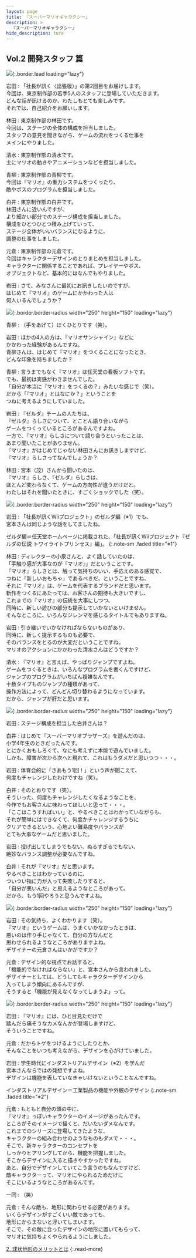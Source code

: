 ```yaml
---
layout: page
title: 『スーパーマリオギャラクシー』
description: >
  『スーパーマリオギャラクシー』
hide_description: ture
---
```


## Vol.2 開発スタッフ 篇

![](/interviews/jp/wii/rmgj/vol2/img/mainvisual.jpg){:.border.lead loading="lazy"}

岩田
: 「社長が訊く〈出張版〉」の第2回目をお届けします。<br>今回は、東京制作部の若手5人のスタッフに登場していただきます。<br>どんな話が訊けるのか、わたしもとても楽しみです。<br>それでは、自己紹介をお願いします。

林田
: 東京制作部の林田です。<br>今回は、ステージの全体の構成を担当しました。<br>スタッフの意見を聞きながら、ゲームの流れをつくる仕事を<br>メインにやりました。

清水
: 東京制作部の清水です。<br>主にマリオの動きやアニメーションなどを担当しました。

青柳
: 東京制作部の青柳です。<br>今回は『マリオ』の重力システムをつくったり、<br>敵やボスのプログラムを担当しました。

白井
: 東京制作部の白井です。<br>林田さんに近いんですが、<br>より細かい部分でのステージ構成を担当しました。<br>構成をひとつひとつ積み上げていって、<br>ステージ全体がいいバランスになるように、<br>調整の仕事をしました。

元倉
: 東京制作部の元倉です。<br>今回はキャラクターデザインのとりまとめを担当しました。<br>キャラクターに関係することであれば、プレイヤーやボス、<br>オブジェクトなど、基本的にはなんでもやりました。

岩田
: さて、みなさんに最初にお訊きしたいのですが、<br>はじめて『マリオ』のゲームにかかわった人は<br>何人いるんでしょうか？

![](/interviews/jp/wii/rmgj/vol2/img/photo1.jpg){:.border.border-radius width="250" height="150" loading="lazy"}

青柳
: （手をあげて）ぼくひとりです（笑）。

岩田
: ほかの4人の方は、『マリオサンシャイン』などに<br>かかわった経験があるんですね。<br>青柳さんは、はじめて『マリオ』をつくることになったとき、<br>どんな印象を持ちましたか？

青柳
: 言うまでもなく『マリオ』は任天堂の看板ソフトです。<br>でも、最初は実感がわきませんでした。<br>「自分が本当に『マリオ』をつくるの？」みたいな感じで（笑）。<br>だから「『マリオ』とはなにか？」ということを<br>つねに考えるようにしていました。

岩田
: 『ゼルダ』チームの人たちは、<br>『ゼルダ』らしさについて、とことん語り合いながら<br>ゲームをつくっているところがあるんですよね。<br>一方で、『マリオ』らしさについて語り合うといったことは、<br>あまり聞いたことがありません。<br>『マリオ』がはじめてじゃない林田さんにお訊きしますけど、<br>『マリオ』らしさってなんでしょうか？

林田
: 宮本（茂）さんから聞いたのは、<br>『マリオ』らしさ、『ゼルダ』らしさは、<br>ほとんど変わらなくて、ゲームの方向性が違うだけだと。<br>わたしはそれを聞いたときに、すごくショックでした（笑）。

![](/interviews/jp/wii/rmgj/vol2/img/photo2.jpg){:.border.border-radius width="250" height="150" loading="lazy"}

岩田
: 「社長が訊くWiiプロジェクト」のゼルダ編（※1）でも、<br>宮本さんは同じような話をしてましたね。

ゼルダ編＝任天堂ホームページに掲載された、「社長が訊くWiiプロジェクト『ゼルダの伝説 トワイライトプリンセス』編」。
{:.note-sm .faded title="※1"}

林田
: ディレクターの小泉さんと、よく話していたのは、<br>「手触り感が大事なのが『マリオ』」だということです。<br>『マリオ』らしさとは、触って気持ちのいい、手応えのある感覚で、<br>つねに「新しいおもちゃ」であるべきだ、ということですね、<br>それに『マリオ』は、ゲームを代表するブランドだと思います。<br>新作をつくるにあたっては、お客さんの期待も大きいですし、<br>これまでの『マリオ』の伝統を大事にしつつ、<br>同時に、新しい遊びの部分も提示していかないといけません。<br>そんなところに、いろんなジレンマを感じるタイトルでもありますね。

岩田
: 引き継いでいかなければならないものがあり、<br>同時に、新しく提示するものも必要で、<br>そのバランスをとるのが大変だということですね。<br>マリオのアクションにかかわった清水さんはどうですか？

清水
: 『マリオ』と言えば、やっぱりジャンプですよね。<br>ゲームをつくるときは、いろんなプログラムを書くんですけど、<br>ジャンプのプログラムがいちばん複雑なんです。<br>十数タイプものジャンプの種類があって、<br>操作方法によって、どんどん切り替わるようになっています。<br>だから、ジャンプが肝だと思います。

![](/interviews/jp/wii/rmgj/vol2/img/photo3.jpg){:.border.border-radius width="250" height="150" loading="lazy"}

岩田
: ステージ構成を担当した白井さんは？

白井
: はじめて『スーパーマリオブラザーズ』を遊んだのは、<br>小学4年生のときだったんです。<br>とにかくおもしろくて、なにも考えずに本能で遊んでいました。<br>しかも、障害が次から次へと現れて、これはもうダメだと思いつつ・・・。

岩田
: 体育会的に「さあもう1回！」という声が聞こえて、<br>何度もチャレンジしたわけですね（笑）。

白井
: そのとおりです（笑）。<br>そういった、何度もチャレンジしたくなるようなことを、<br>今作でもお客さんに味わってほしいと思って・・・。<br>「ここはこうすればいい」と、やるべきことはわかっていながらも、<br>それが簡単にはできなくて、何度かチャレンジするうちに<br>クリアできるという、心地よい難易度やバランスが<br>とても大事なゲームだと思いました。

岩田
: 投げ出してしまうでもない、ぬるすぎるでもない、<br>絶妙なバランス調整が必要なんですね。

白井
: それが『マリオ』だと思います。<br>やるべきことはわかっているのに、<br>ついつい指に力が入って失敗したりすると、<br>「自分が悪いんだ」と思えるようなところがあって。<br>だから、もう1回やろうと思うんですよね。

![](/interviews/jp/wii/rmgj/vol2/img/photo4.jpg){:.border.border-radius width="250" height="150" loading="lazy"}

岩田
: その気持ち、よくわかります（笑）。<br>『マリオ』というゲームは、うまくいかなかったときは、<br>悪いのは作り手じゃなくて、自分の方なんだと<br>思わせられるようなところがありますよね。<br>デザイナーの元倉さんはいかがですか？

元倉
: デザイン的な視点でお話すると、<br>「機能的でなければならない」と、宮本さんから言われました。<br>デザイナーとしては、どうしてもキャラクターデザインから<br>入ってしまう傾向にあるんですが、<br>そうすると「機能が見えなくなってしまうよ」って。

![](/interviews/jp/wii/rmgj/vol2/img/photo5.jpg){:.border.border-radius width="250" height="150" loading="lazy"}

岩田
: 『マリオ』には、ひと目見ただけで<br>踏んだら痛そうなカメなんかが登場しますけど、<br>そういうことですね。

元倉
: だからトゲをつけるようにしたりとか、<br>そんなことをいつも考えながら、デザインを心がけていました。

岩田
: 学生時代にインダストリアルデザイン（※2）を学んだ<br>宮本さんならではの発想ですよね。<br>デザインは機能を表していなきゃいけないということなんですね。

インダストリアルデザイン＝工業製品の機能や外観のデザイン
{:.note-sm .faded title="※2"}

元倉
: もともと自分の頭の中に、<br>『マリオ』っぽいキャラクターのイメージがあったんです。<br>ところがそのイメージで描くと、だいたいダメなんです。<br>これまでのシリーズに登場してきたような、<br>キャラクターの組み合わせのようなものもダメで・・・。<br>そこで、新キャラクターのコンセプトを<br>しっかりヒアリングしてから、機能を把握しました。<br>そこからデザインに入ると描きやすかったですね。<br>あと、自分でデザインしていてこう言うのもなんですけど、<br>敵キャラクターって、マリオにやられるためだけに<br>そこにいるようなところがあるんです。

一同
: （笑）

元倉
: そんな敵も、地形に関わらせる必要があります。<br>いくらデザインがすごくいい敵であっても、<br>地形にからまないと浮いてしまいます。<br>そこで、その敵に合ったデザインの地形に置いてもらって、<br>マリオに気持ちよくやられるようにしました。



[2. 球状地形のメリットとは](2.md)
{:.read-more}

